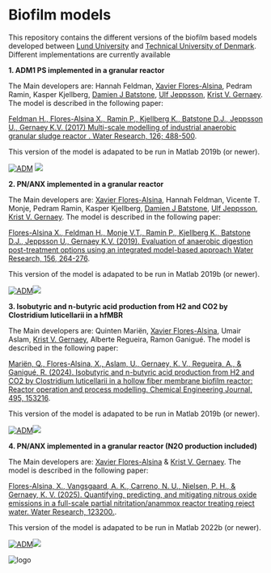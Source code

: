 # Biofilm models

This repository contains the different versions of the biofilm based models developed between [Lund University](https://www.iea.lth.se/) and [Technical University of Denmark](https://www.kt.dtu.dk/english/research/prosys). Different implementations are currently available 

<strong>1. ADM1 PS implemented in a granular reactor </strong>  

The Main developers are: Hannah Feldman, [Xavier Flores-Alsina](https://github.com/xfalsina), Pedram Ramin, Kasper Kjellberg, [Damien J Batstone](https://github.com/damienbatstone), [Ulf Jeppsson](https://github.com/ulfjeppsson), [Krist V. Gernaey](https://github.com/kristgernaey). The model is described in the following paper: 

[Feldman H., Flores-Alsina X., Ramin P., Kjellberg K., Batstone D.J., Jeppsson U., Gernaey K.V. (2017) Multi-scale modelling  of industrial anaerobic granular sludge reactor . Water Research, 126; 488-500](https://doi.org/10.1016/j.watres.2017.09.033). 

This version of the model is adapated to be run in Matlab 2019b (or newer).

[![ADM](https://img.shields.io/badge/DOWNLOAD%20ADM1%20PS%20IN%20GRANULAR%20REACTOR-990000?style=for-the-badge)](https://github.com/wwtmodels/Biofilm-Models/releases/download/v1/ADM1.PS.granular.reactor.zip) [![](https://img.shields.io/github/downloads/wwtmodels/Biofilm-Models/v1/total?color=990000&label=Downloads&style=for-the-badge)](https://github.com/wwtmodels/Biofilm-Models)

<strong>2. PN/ANX implemented in a granular reactor </strong>  

The Main developers are: [Xavier Flores-Alsina](https://github.com/xfalsina), Hannah Feldman, Vicente T. Monje, Pedram Ramin, Kasper Kjellberg, [Damien J Batstone](https://github.com/damienbatstone), [Ulf Jeppsson](https://github.com/ulfjeppsson), [Krist V. Gernaey](https://github.com/kristgernaey). The model is described in the following paper: 

[Flores-Alsina X., Feldman H., Monje V.T., Ramin P., Kjellberg K., Batstone D.J., Jeppsson U., Gernaey K.V. (2019). Evaluation of anaerobic digestion post-treatment options using an integrated model-based approach Water Research, 156, 264-276](https://doi.org/10.1016/j.watres.2019.02.035). 

This version of the model is adapated to be run in Matlab 2019b (or newer).

[![ADM](https://img.shields.io/badge/DOWNLOAD%20PN%20ANX%20IN%20GRANULAR%20REACTOR-990000?style=for-the-badge)](https://github.com/wwtmodels/Biofilm-Models/releases/download/v2/ANX.granular.reactor.zip)[![](https://img.shields.io/github/downloads/wwtmodels/Biofilm-Models/v2/total?color=990000&label=Downloads&style=for-the-badge)](https://github.com/wwtmodels/Biofilm-Models)

<strong>3. Isobutyric and n-butyric acid production from H2 and CO2 by Clostridium luticellarii in a hfMBR </strong>  

The Main developers are: Quinten Mariën,  [Xavier Flores-Alsina](https://github.com/xfalsina), Umair Aslam, [Krist V. Gernaey](https://github.com/kristgernaey), Alberte Regueira, Ramon Ganigué. The model is described in the following paper: 

[Mariën, Q., Flores-Alsina, X., Aslam, U., Gernaey, K. V., Regueira, A., & Ganigué, R. (2024). Isobutyric and n-butyric acid production from H2 and CO2 by Clostridium luticellarii in a hollow fiber membrane biofilm reactor: Reactor operation and process modelling. Chemical Engineering Journal, 495, 153216](https://doi.org/10.1016/j.cej.2024.153216). 

This version of the model is adapated to be run in Matlab 2019b (or newer).

[![ADM](https://img.shields.io/badge/DOWNLOAD%20hfMBRreactor-990000?style=for-the-badge)](https://github.com/wwtmodels/Biofilm-Models/releases/download/v3/hfMBR_pH_gradients.zip)[![](https://img.shields.io/github/downloads/wwtmodels/Biofilm-Models/v3/total?color=990000&label=Downloads&style=for-the-badge)](https://github.com/wwtmodels/Biofilm-Models)


<strong>4. PN/ANX implemented in a granular reactor (N2O production included) </strong>  

The Main developers are: [Xavier Flores-Alsina](https://github.com/xfalsina) & [Krist V. Gernaey](https://github.com/kristgernaey). The model is described in the following paper: 

[Flores-Alsina, X., Vangsgaard, A. K., Carreno, N. U., Nielsen, P. H., & Gernaey, K. V. (2025). Quantifying, predicting, and mitigating nitrous oxide emissions in a full-scale partial nitritation/anammox reactor treating reject water. Water Research, 123200.](https://doi.org/10.1016/j.watres.2025.123200). 

This version of the model is adapated to be run in Matlab 2022b (or newer).

[![ADM](https://img.shields.io/badge/DOWNLOAD%20PN%20ANX%20IN%20GRANULAR%20REACTOR-990000?style=for-the-badge)](https://github.com/wwtmodels/Biofilm-Models/releases/download/v4/ANX.granular.reactor.zip)[![](https://img.shields.io/github/downloads/wwtmodels/Biofilm-Models/v2/total?color=990000&label=Downloads&style=for-the-badge)](https://github.com/wwtmodels/Biofilm-Models)



![logo](WWTMlogo.png)
